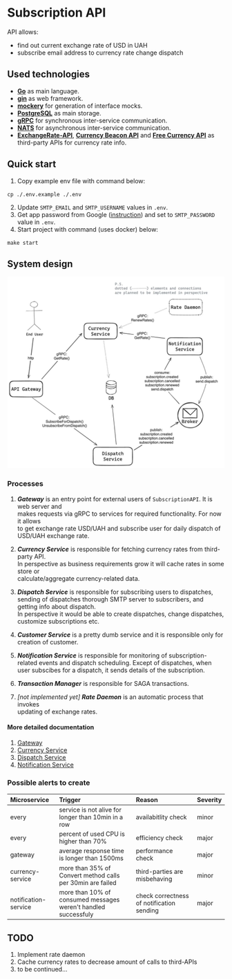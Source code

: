 # Subscription API

API allows:
- find out current exchange rate of USD in UAH
- subscribe email address to currency rate change dispatch

## Used technologies

- __[Go](https://go.dev/)__ as main language.
- __[gin](https://gin-gonic.com/docs/)__ as web framework.
- __[mockery](https://vektra.github.io/mockery/latest/)__ for generation of interface mocks.
- __[PostgreSQL](https://www.postgresql.org/)__ as main storage.
- __[gRPC](https://grpc.io/)__ for synchronous inter-service communication.
- __[NATS](https://docs.nats.io/)__ for asynchronous inter-service communication.
- __[ExchangeRate-API](https://www.exchangerate-api.com/)__, __[Currency Beacon API](https://currencybeacon.com/)__ and __[Free Currency API](https://github.com/fawazahmed0/exchange-api)__ as third-party APIs for currency rate info.

## Quick start

1. Copy example env file with command below:
```
cp ./.env.example ./.env
```
2. Update `SMTP_EMAIL` and `SMTP_USERNAME` values in `.env`.
3. Get app password from Google ([instruction](https://support.google.com/mail/answer/185833?hl=en)) and set to `SMTP_PASSWORD` value in `.env`.
4. Start project with command (uses docker) below:
```
make start
```


## System design
![system design](docs/system-design.jpg)

### Processes

1. ___Gateway___ is an entry point for external users of `SubscriptionAPI`. It is web server and\
makes requests via gRPC to services for required functionality. For now it allows \
to get exchange rate USD/UAH and subscribe user for daily dispatch of USD/UAH exchange rate.

2. ___Currency Service___ is responsible for fetching currency rates from third-party API. \
In perspective as business requirements grow it will cache rates in some store or \
calculate/aggregate currency-related data.

3. ___Dispatch Service___ is responsible for subscribing users to dispatches, \
sending of dispatches thorough SMTP server to subscribers, and getting info about dispatch.\
In perspective it would be able to create dispatches, change dispatches, \
customize subscriptions etc.

4. ___Customer Service___ is a pretty dumb service and it is responsible only for creation of customer.

5. ___Notification Service___ is responsible for monitoring of subscription-related events and dispatch scheduling. Except of dispatches, when user subscibes for a dispatch, it sends details of the subscription.

6. ___Transaction Manager___ is responsible for SAGA transactions.

7. _[not implemented yet]_ ___Rate Daemon___ is an automatic process that invokes \
updating of exchange rates.

#### More detailed documentation
1. [Gateway](./gateway)
2. [Currency Service](./service/currency)
3. [Dispatch Service](./service/dispatch)
4. [Notification Service](./service/notification)

### Possible alerts to create

| Microservice         | Trigger                                                        | Reason                                    | Severity |
| :------------------- | :------------------------------------------------------------- | :---------------------------------------- | :------- |
| every                | service is not alive for longer than 10min in a row            | availabitlity check                       | minor    |
| every                | percent of used CPU is higher than 70%                         | efficiency check                          | major    |
| gateway              | average response time is longer than 1500ms                    | performance check                         | major    |
| currency-service     | more than 35% of Convert method calls per 30min are failed     | third-parties are misbehaving             | minor    |
| notification-service | more than 10% of consumed messages weren't handled successfuly | check correctness of notification sending | major    |


## TODO
1. Implement rate daemon
2. Cache currency rates to decrease amount of calls to third-APIs
3. to be continued...
